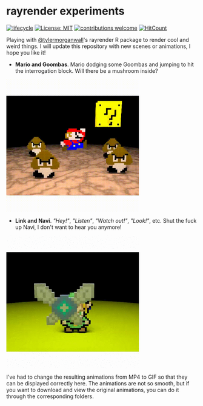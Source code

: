 # rayrender experiments

<!-- badges: start -->
[![lifecycle](https://img.shields.io/badge/lifecycle-experimental-orange.svg)](https://www.tidyverse.org/lifecycle/#experimental)
[![License: MIT](https://img.shields.io/badge/License-MIT-blue.svg)](https://opensource.org/licenses/MIT)
[![contributions welcome](https://img.shields.io/badge/contributions-welcome-brightgreen.svg?style=flat)](https://github.com/dwyl/esta/issues)
[![HitCount](http://hits.dwyl.com/xavivg91/rayrender-experiments.svg)](http://hits.dwyl.com/xavivg91/rayrender-experiments)
<!-- badges: end -->

Playing with [@tylermorganwall](https://twitter.com/tylermorganwall)'s rayrender R package to render cool and weird things. I will update this repository with new scenes or animations, I hope you like it!

* **Mario and Goombas**. Mario dodging some Goombas and jumping to hit the interrogation block. Will there be a mushroom inside?

<img src='Mario and Goombas/mario-and-goombas.gif' align="center" height="350" /></a>

* **Link and Navi**. _"Hey!"_, _"Listen"_, _"Watch out!"_, _"Look!"_, etc. Shut the fuck up Navi, I don't want to hear you anymore!

<img src='Link and Navi/link-and-navi.gif' align="center" height="350" /></a>

I've had to change the resulting animations from MP4 to GIF so that they can be displayed correctly here. The animations are not so smooth, but if you want to download and view the original animations, you can do it through the corresponding folders.


